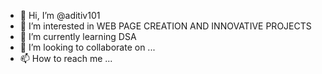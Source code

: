 - 👋 Hi, I’m @aditiv101
- 👀 I’m interested in WEB PAGE CREATION AND INNOVATIVE PROJECTS
- 🌱 I’m currently learning DSA
- 💞️ I’m looking to collaborate on ...
- 📫 How to reach me ...

<!---
aditiv101/aditiv101 is a ✨ special ✨ repository because its `README.md` (this file) appears on your GitHub profile.
You can click the Preview link to take a look at your changes.
--->

